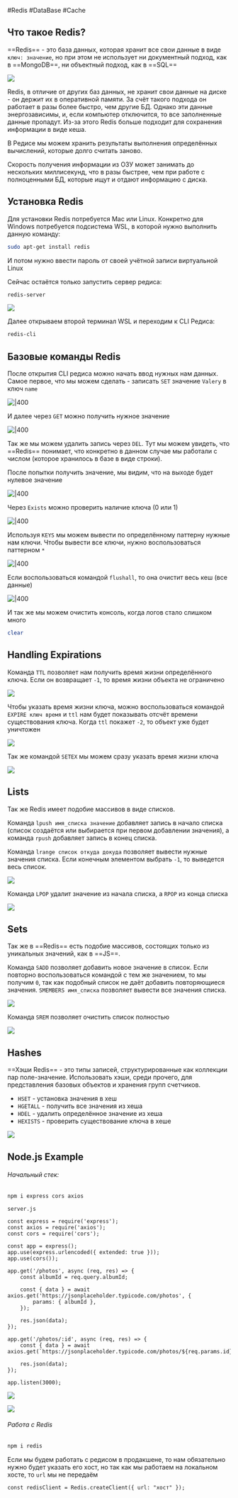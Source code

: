 #Redis #DataBase #Cache

## Что такое Redis?

==Redis== - это база данных, которая хранит все свои данные в виде `ключ: значение`, но при этом не использует ни документный подход, как в ==MongoDB==, ни объектный подход, как в ==SQL== 

![](_png/Pasted%20image%2020230220151157.png)

Redis, в отличие от других баз данных, не хранит свои данные на диске - он держит их в оперативной памяти. За счёт такого подхода он работает в разы более быстро, чем другие БД. Однако эти данные энергозависимы, и, если компьютер отключится, то все заполненные данные пропадут. Из-за этого Redis больше подходит для сохранения информации в виде кеша.

В Редисе мы можем хранить результаты выполнения определённых вычислений, которые долго считать заново.

Скорость получения информации из ОЗУ может занимать до нескольких миллисекунд, что в разы быстрее, чем при работе с полноценными БД, которые ищут и отдают информацию с диска.

## Установка Redis

Для установки Redis потребуется Mac или Linux. Конкретно для Windows потребуется подсистема WSL, в которой нужно выполнить данную команду:

```bash
sudo apt-get install redis
```

И потом нужно ввести пароль от своей учётной записи виртуальной Linux

Сейчас остаётся только запустить сервер редиса:

```bash
redis-server
```

![](_png/Pasted%20image%2020230221083853.png)

Далее открываем второй терминал WSL и переходим к CLI Редиса:

```bash
redis-cli
```

## Базовые команды Redis

После открытия CLI редиса можно начать ввод нужных нам данных. Самое первое, что мы можем сделать - записать `SET` значение `Valery` в ключ `name`

![|400](_png/Pasted%20image%2020230220175129.png)

И далее через `GET` можно получить нужное значение

![|400](_png/Pasted%20image%2020230220175223.png)

Так же мы можем удалить запись через `DEL`. Тут мы можем увидеть, что ==Redis== понимает, что конкретно в данном случае мы работали с числом (которое хранилось в базе в виде строки).

После попытки получить значение, мы видим, что на выходе будет нулевое значение

![|400](_png/Pasted%20image%2020230220175409.png)

Через `Exists` можно проверить наличие ключа (0 или 1)

![|400](_png/Pasted%20image%2020230220175535.png)

Используя `KEYS` мы можем вывести по определённому паттерну нужные нам ключи. Чтобы вывести все ключи, нужно воспользоваться паттерном `*`

![|400](_png/Pasted%20image%2020230220180004.png)

Если воспользоваться командой `flushall`, то она очистит весь кеш (все данные)

![|400](_png/Pasted%20image%2020230220180048.png)

И так же мы можем очистить консоль, когда логов стало слишком много

```bash
clear
```

## Handling Expirations

Команда `TTL` позволяет нам получить время жизни определённого ключа. Если он возвращает `-1`, то время жизни объекта не ограничено

![](_png/Pasted%20image%2020230221083953.png)

Чтобы указать время жизни ключа, можно воспользоваться командой `EXPIRE ключ время` и `ttl` нам будет показывать отсчёт времени существования ключа. Когда `ttl` покажет `-2`, то объект уже будет уничтожен

![](_png/Pasted%20image%2020230221084121.png)

Так же командой `SETEX` мы можем сразу указать время жизни ключа

![](_png/Pasted%20image%2020230221084220.png)

## Lists

Так же Redis имеет подобие массивов в виде списков. 

Команда `lpush имя_списка значение` добавляет запись в начало списка (список создаётся или выбирается при первом добавлении значения), а команда `rpush` добавляет запись в конец списка. 

Команда `lrange список откуда докуда` позволяет вывести нужные значения списка. Если конечным элементом выбрать `-1`, то выведется весь список.

![](_png/Pasted%20image%2020230221084810.png)

Команда `LPOP` удалит значение из начала списка, а `RPOP` из конца списка

![](_png/Pasted%20image%2020230221085008.png)

## Sets

Так же в ==Redis== есть подобие массивов, состоящих только из уникальных значений, как в ==JS==. 

Команда `SADD` позволяет добавить новое значение в список. Если повторно воспользоваться командой с тем же значением, то мы получим `0`, так как подобный список не даёт добавить повторяющиеся значения. `SMEMBERS имя_списка` позволяет вывести все значения списка.

![](_png/Pasted%20image%2020230221085422.png)

Команда `SREM` позволяет очистить список полностью 

![](_png/Pasted%20image%2020230221085518.png)

## Hashes

==Хэши Redis== - это типы записей, структурированные как коллекции пар поле-значение. Использовать хэши, среди прочего, для представления базовых объектов и хранения групп счетчиков.

- `HSET` - установка значения в хеш 
- `HGETALL` - получить все значения из хеша
- `HDEL` - удалить определённое значение из хеша
- `HEXISTS` - проверить существование ключа в хеше

![](_png/Pasted%20image%2020230221085951.png)

## Node.js Example

###### Начальный стек:

```bash
npm i express cors axios
```


`server.js`
```JS
const express = require('express');
const axios = require('axios');
const cors = require('cors');

const app = express();
app.use(express.urlencoded({ extended: true }));
app.use(cors());

app.get('/photos', async (req, res) => {
	const albumId = req.query.albumId;

	const { data } = await axios.get('https://jsonplaceholder.typicode.com/photos', {
		params: { albumId },
	});

	res.json(data);
});

app.get('/photos/:id', async (req, res) => {
	const { data } = await axios.get(`https://jsonplaceholder.typicode.com/photos/${req.params.id}`);

	res.json(data);
});

app.listen(3000);
```


![](_png/Pasted%20image%2020230221093147.png)

![](_png/Pasted%20image%2020230221093355.png)

###### Работа с Redis



```bash
npm i redis
```








Если мы будем работать с редисом в продакшене, то нам обязательно нужно будет указать его хост, но так как мы работаем на локальном хосте, то `url` мы не передаём 

```JS
const redisClient = Redis.createClient({ url: "хост" });
```





